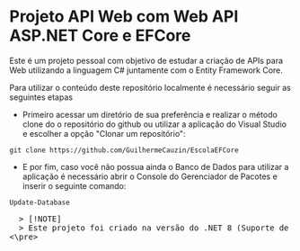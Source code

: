 # Projeto API Web com Web API ASP.NET Core e EFCore

  Este é um projeto pessoal com objetivo de estudar a criação de APIs para Web utilizando a linguagem C# juntamente com o Entity Framework Core.

  Para utilizar o conteúdo deste repositório localmente é necessário seguir as seguintes etapas
  
  * Primeiro acessar um diretório de sua preferência e realizar o método clone do o repositório do github ou utilizar a aplicação do Visual Studio e escolher a opção "Clonar um repositório":
  
  `git clone https://github.com/GuilhermeCauzin/EscolaEFCore`
    
  * E por fim, caso você não possua ainda o Banco de Dados para utilizar a aplicação é necessário abrir o Console do Gerenciador de Pacotes e inserir o seguinte comando:
  
  `Update-Database` 

<pre>
  > [!NOTE]
  > Este projeto foi criado na versão do .NET 8 (Suporte de Longo Prazo).
<\pre>
  
